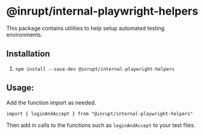 # @inrupt/internal-playwright-helpers

This package contains utilities to help setup automated testing environments.

## Installation

1. `npm install --save-dev @inrupt/internal-playwright-helpers`

## Usage:

Add the function import as needed.

```
import { loginAndAccept } from "@inrupt/internal-playwright-helpers"
```

Then add in calls to the functions such as `loginAndAccept` to your test files.
